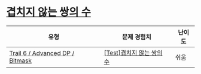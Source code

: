 # [겹치지 않는 쌍의 수](https://www.codetree.ai/trails/complete/curated-cards/test-number-of-non-overlapping-pairs)

|유형|문제 경험치|난이도|
|---|---|---|
|[Trail 6 / Advanced DP / Bitmask](https://www.codetree.ai/trail-info/intermediate-high/)|[[Test]겹치지 않는 쌍의 수](https://www.codetree.ai/trails/complete/curated-cards/test-number-of-non-overlapping-pairs/)|쉬움|

